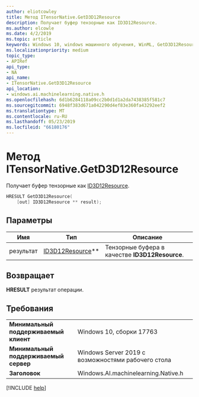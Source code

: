 ```yaml
---
author: eliotcowley
title: Метод ITensorNative.GetD3D12Resource
description: Получает буфер тензорные как ID3D12Resource.
ms.author: elcowle
ms.date: 4/2/2019
ms.topic: article
keywords: Windows 10, windows машинного обучения, WinML, GetD3D12Resource
ms.localizationpriority: medium
topic_type:
- APIRef
api_type:
- NA
api_name:
- ITensorNative.GetD3D12Resource
api_location:
- windows.ai.machinelearning.native.h
ms.openlocfilehash: 6d1b6284118a09cc2b0d1d1a2da7438385f581c7
ms.sourcegitcommit: 6948f383d671a042290d4ef83e360fa43292eef2
ms.translationtype: MT
ms.contentlocale: ru-RU
ms.lasthandoff: 05/23/2019
ms.locfileid: "66180176"
---
```

# <a name="itensornativegetd3d12resource-method"></a>Метод ITensorNative.GetD3D12Resource

Получает буфер тензорные как [ID3D12Resource](https://docs.microsoft.com/windows/desktop/api/d3d12/nn-d3d12-id3d12resource).

```cpp
HRESULT GetD3D12Resource(
    [out] ID3D12Resource ** result);
```

## <a name="parameters"></a>Параметры

| Имя | Тип | Описание |
|------|------|-------------|
| результат | [ID3D12Resource](https://docs.microsoft.com/windows/desktop/api/d3d12/nn-d3d12-id3d12resource)** | Тензорные буфера в качестве **ID3D12Resource**. |

## <a name="returns"></a>Возвращает

**HRESULT** результат операции.

## <a name="requirements"></a>Требования

| | |
|-|-|
| **Минимальный поддерживаемый клиент** | Windows 10, сборки 17763 |
| **Минимальный поддерживаемый сервер** | Windows Server 2019 с возможностями рабочего стола |
| **Заголовок** | Windows.AI.machinelearning.Native.h |

[!INCLUDE [help](../../includes/get-help.md)]
